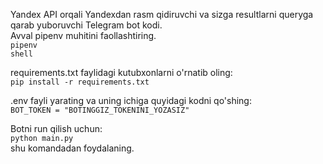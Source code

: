 Yandex API orqali Yandexdan rasm qidiruvchi va sizga resultlarni queryga qarab yuboruvchi Telegram bot kodi.<br>
Avval <quote>pipenv</quote> muhitini faollashtiring.<br>
<code>pipenv shell</code>

requirements.txt faylidagi kutubxonlarni o'rnatib oling:<br>
<code>pip install -r requirements.txt </code>

.env fayli yarating va uning ichiga quyidagi kodni qo'shing:<br>
<code>BOT_TOKEN = "BOTINGGIZ_TOKENINI_YOZASIZ"</code>

Botni run qilish uchun:<br>
<code>python main.py</code><br>
shu komandadan foydalaning.

